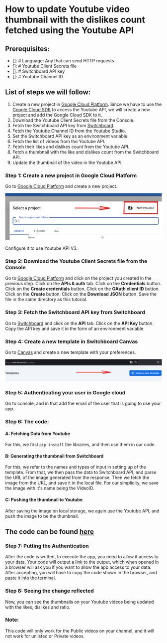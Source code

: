 # How to update Youtube video thumbnail with the dislikes count fetched using the Youtube API
## Prerequisites:
- []: # Language: Any that can send HTTP requests
- []: # Youtube Client Secrets file
- []: # Switchboard API key
- []: # Youtube Channel ID

## List of steps we will follow:
1. Create a new project in [Google Cloud Platform](https://console.cloud.google.com). Since we have to use the [Google Cloud SDK](https://cloud.google.com/sdk/docs/quickstart-cli) to access the Youtube API, we will create a new project and add the Google Cloud SDK to it.
2. Download the Youtube Client Secrets file from the Console.
3. Fetch the Switchboard API key from [Switchboard](https://switchboard.ai).
4. Fetch the Youtube Channel ID from the Youtube Studio.
5. Set the Switchboard API key as an environment variable.
6. Fetch the list of videos from the Youtube API.
7. Fetch their likes and dislikes count from the Youtube API.
8. Fetch a thumbnail with the like and dislikes count from the Switchboard API.
9. Update the thumbnail of the video in the Youtube API.

### Step 1: Create a new project in Google Cloud Platform
Go to [Google Cloud Platform](https://console.cloud.google.com) and create a new project.

![New Project](Sb-Tutorial-1.png)

Configure it to use Youtube API V3.
### Step 2: Download the Youtube Client Secrets file from the Console
Go to [Google Cloud Platform](https://console.cloud.google.com) and click on the project you created in the previous step. Click on the **APIs & auth** tab. Click on the **Credentials** button. Click on the **Create credentials** button. Click on the **OAuth client ID** button. Click on the **Create** button. Click on the **Download JSON** button. Save the file in the same directory as this tutorial.

### Step 3: Fetch the Switchboard API key from Switchboard
Go to [Switchboard](https://switchboard.ai) and click on the **API** tab. Click on the **API Key** button. Copy the API key and save it in the form of an environment variable.

### Step 4: Create a new template in Switchboard Canvas
Go to [Canvas](https://switchboard.ai/s/canvas) and create a new template with your preferences.

![New Template](Sb-Tutorial-2.png)

### Step 5: Authenticating your user in Google cloud
Go to console, and in that add the email of the user that is going to use your app.

### Step 6: The code:

#### A: Fetching Data from Youtube
For this, we first ```pip install``` the libraries, and then use them in our code.

#### B: Generating the thumbnail from Switchboard
For this, we refer to the names and types of input in setting up of the template. From that, we then pass the data to Switchboard API, and parse the URL of the image generated from the response. Then we fetch the image from the URL, and save it in the local file. For our simplicity, we save the image with it's name being the VideoID.

#### C: Pushing the thumbnail to Youtube
After saving the image on local storage, we again use the Youtube API, and push the image to be the thumbnail.

## The code can be found [here](https://github.com/yatharth9/yt-dislikes-thumbnail/blob/main/Switchboard/ThumbnailUpdate.py)

### Step 7: Putting the Authentication
After the code is written, to execute the app, you need to allow it access to your data. Your code will output a link to the output, which when opened in a browser will ask you if you want to allow the app access to your data. After accepting, you will have to copy the code shown in the browser, and paste it into the terminal.

### Step 8: Seeing the change reflected
Now, you can see the thumbnails on your Youtube videos being updated with the likes, dislikes and ratio.

### Note:
This code will only work for the Public videos on your channel, and it will not work for unlisted or Private videos.
